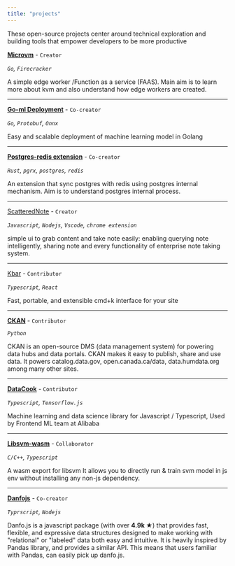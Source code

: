 ```yaml
---
title: "projects"
---
```


These open-source projects center around technical exploration and building tools that empower developers to be more productive

**[Microvm](https://github.com/steveoni/microvm)** - `Creator`

*`Go`, `Firecracker`*

A simple edge worker /Function as a service (FAAS). Main aim is to learn more about kvm and also understand how edge workers are created.

---

**[Go-ml Deployment](https://github.com/systemEng-Learning/go-ml-deployment)** - `Co-creator`

*`Go`, `Protobuf`, `Onnx`*

Easy and scalable deployment of machine learning model in Golang

---

**[Postgres-redis extension](https://github.com/systemEng-Learning/postgres-redis)** - `Co-creator`

*`Rust`, `pgrx`, `postgres`, `redis`*

An extension that sync postgres with redis using postgres internal mechanism. Aim is to understand postgres internal process.

---

[ScatteredNote](https://github.com/scatteredNote) - `Creator`

*`Javascript`, `Nodejs`, `Vscode`, `chrome extension`*

simple ui to grab content and take note easily: enabling querying note intelligently, sharing note and every functionality of enterprise note taking system.

---

[Kbar](https://github.com/timc1/kbar) - `Contributor`

*`Typescript`, `React`*

Fast, portable, and extensible cmd+k interface for your site

---

**[CKAN](https://github.com/ckan/ckan)** - `Contributor`

*`Python`*

CKAN is an open-source DMS (data management system) for powering data hubs and data portals. CKAN makes it easy to publish, share and use data. It powers catalog.data.gov, open.canada.ca/data, data.humdata.org among many other sites.

---

**[DataCook]()** - `Contributor`

*`Typescript`, `Tensorflow.js`*

Machine learning and data science library for Javascript / Typescript, Used by Frontend ML team at Alibaba

---

**[Libsvm-wasm](https://github.com/WenheLI/libsvm-wasm)** - `Collaborator`

*`C/C++`, `Typescript`*

A wasm export for libsvm It allows you to directly run & train svm model in js env without installing any non-js dependency.

---

**[Danfojs](https://github.com/javascriptdata/danfojs)** - `Co-creator`

*`Typrscript`, `Nodejs`*

Danfo.js is a javascript package (with over **4.9k &#9733;**) that provides fast, flexible, and expressive data structures designed to make working with "relational" or "labeled" data both easy and intuitive. It is heavily inspired by Pandas library, and provides a similar API. This means that users familiar with Pandas, can easily pick up danfo.js.